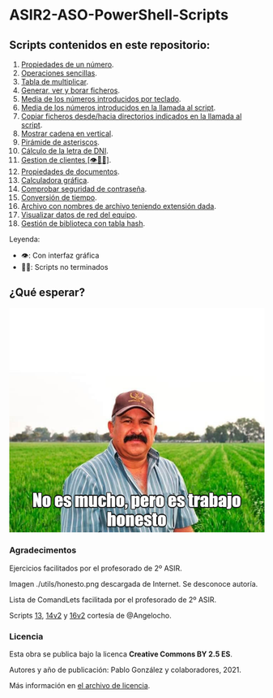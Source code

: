 # ASIR2-ASO-PowerShell-Scripts
 
## Scripts contenidos en este repositorio:

 1. [Propiedades de un número](./script/1.md).
 2. [Operaciones sencillas](./script/2.md).
 3. [Tabla de multiplicar](./script/3.md).
 4. [Generar, ver y borar ficheros](./script/4.md).
 5. [Media de los números introducidos por teclado](./script/5.md).
 6. [Media de los números introducidos en la llamada al script](./script/6.md).
 7. [Copiar ficheros desde/hacia directorios indicados en la llamada al script](./script/7.md).
 8. [Mostrar cadena en vertical](./script/8.md).
 9. [Pirámide de asteriscos](./script/9.md).
 10. [Cálculo de la letra de DNI](./script/10.md).
 11. [Gestion de clientes [👁👷‍♂️]](./script/11.md).
 12. [Propiedades de documentos](./script/12.md).
 13. [Calculadora gráfica](./script/13.md).
 14. [Comprobar seguridad de contraseña](./script/14.md).
 15. [Conversión de tiempo](./script/15.md).
 16. [Archivo con nombres de archivo teniendo extensión dada](./script/16.md).
 17. [Visualizar datos de red del equipo](./script/17.md).
 18. [Gestión de biblioteca con tabla hash](./script/18.md).


Leyenda:

 * 👁: Con interfaz gráfica
 * 👷‍♂️: Scripts no terminados


## ¿Qué esperar?

![No es mucho, pero es trabajo honesto](./utils/honesto.png)

### Agradecimentos

Ejercicios facilitados por el profesorado de 2º ASIR. 

Imagen ./utils/honesto.png descargada de Internet. Se desconoce autoría. 

Lista de ComandLets facilitada por el profesorado de 2º ASIR. 

Scripts [13](./script/13.md), [14v2](./script/14.md) y [16v2](./script/16.md) cortesía de @Angelocho.

### Licencia

Esta obra se publica bajo la licenca **Creative Commons BY 2.5 ES**.

Autores y año de publicación: Pablo González y colaboradores, 2021. 

Más información en [el archivo de licencia](./license.md).